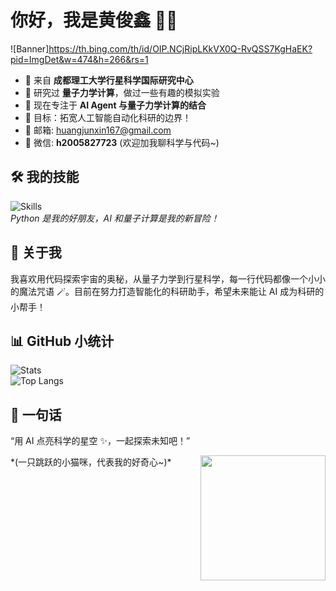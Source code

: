 # 你好，我是黄俊鑫 👋✨
![Banner]https://th.bing.com/th/id/OIP.NCjRipLKkVX0Q-RvQSS7KgHaEK?pid=ImgDet&w=474&h=266&rs=1


- 🏫 来自 **成都理工大学行星科学国际研究中心**  
- 🔬 研究过 **量子力学计算**，做过一些有趣的模拟实验  
- 🤖 现在专注于 **AI Agent 与量子力学计算的结合**  
- 🌌 目标：拓宽人工智能自动化科研的边界！  
- 📧 邮箱: [huangjunxin167@gmail.com](mailto:huangjunxin167@gmail.com)  
- 💬 微信: **h2005827723** (欢迎加我聊科学与代码~)  

## 🛠 我的技能
![Skills](https://skillicons.dev/icons?i=python,ai,quantum,tensorflow,pytorch,git)  
*Python 是我的好朋友，AI 和量子计算是我的新冒险！*

## 🌟 关于我
我喜欢用代码探索宇宙的奥秘，从量子力学到行星科学，每一行代码都像一个小小的魔法咒语 🪄。目前在努力打造智能化的科研助手，希望未来能让 AI 成为科研的小帮手！  

## 📊 GitHub 小统计
![Stats](https://github-readme-stats.vercel.app/api?username=cooperhuang1&show_icons=true&theme=aurora)  
![Top Langs](https://github-readme-stats.vercel.app/api/top-langs/?username=cooperhuang1&layout=compact&theme=aurora)    

## 🐾 一句话
“用 AI 点亮科学的星空 ✨，一起探索未知吧！”

<img align="right" src="https://media.giphy.com/media/LmNwrBhejkK9EFP504/giphy.gif" width="200"/>  
*(一只跳跃的小猫咪，代表我的好奇心~)*

